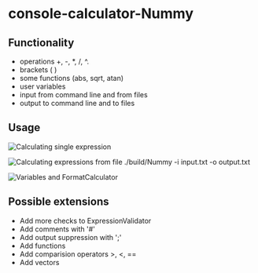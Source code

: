 # console-calculator-Nummy

## Functionality

- operations +, -, *, /, ^.
- brackets ( )
- some functions (abs, sqrt, atan)
- user variables
- input from command line and from files
- output to command line and to files

## Usage

![Calculating single expression](https://github.com/GoshaSerbin/console-calculator-Nummy/assets/108980624/b478452e-543c-4879-ba96-91ec7b8039e5)


![Calculating expressions from file `./build/Nummy -i input.txt -o output.txt`](https://github.com/GoshaSerbin/console-calculator-Nummy/assets/108980624/810748dd-af06-4c4c-8d6d-cd240f5fa3b4)


![Variables and FormatCalculator](https://github.com/GoshaSerbin/console-calculator-Nummy/assets/108980624/e4b51dc1-917b-448b-aa68-b03bba89430b)

## Possible extensions

- Add more checks to ExpressionValidator
- Add comments with '#'
- Add output suppression with ';'
- Add functions
- Add comparision operators >, <, ==
- Add vectors
